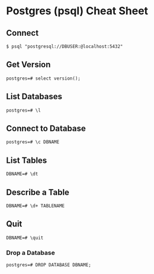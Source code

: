 # Postgres (psql) Cheat Sheet

## Connect
```
$ psql "postgresql://DBUSER:@localhost:5432"
```

## Get Version
```
postgres=# select version();
```

## List Databases
```
postgres=# \l
```

## Connect to Database
```
postgres=# \c DBNAME
```

## List Tables
```
DBNAME=# \dt
```

## Describe a Table
```
DBNAME=# \d+ TABLENAME
```

## Quit
```
DBNAME=# \quit
```

### Drop a Database
```
postgres=# DROP DATABASE DBNAME;
```
